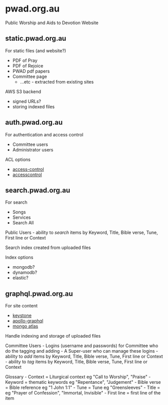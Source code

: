 # pwad.org.au

Public Worship and Aids to Devotion Website

## static.pwad.org.au

For static files (and website?)
  - PDF of Pray
  - PDF of Rejoice
  - PWAD pdf papers
  -	Committee page
	- ...etc - extracted from existing sites
  
AWS S3 backend
  - signed URLs?
  - storing indexed files

## auth.pwad.org.au

For authentication and access control
  - Committee users
  - Administrator users

ACL options
  - [access-control](https://github.com/bluebirds-blue-jay/access-control)
  - [accesscontrol](https://github.com/onury/accesscontrol)

## search.pwad.org.au

For search
  - Songs
  - Services
  - Search All

Public Users
	- ability to *search* items by Keyword, Title, Bible verse, Tune, First line or Context
  
Search index created from uploaded files

Index options
  - mongodb?
  - dynamodb?
  - elastic?
  
## graphql.pwad.org.au

For site content
  - [keystone](http://keystonejs.com/)
  - [apollo-graphql](https://www.apollographql.com/)
  - [mongo atlas](https://www.mongodb.com/cloud/atlas)
  
Handle indexing and storage of uploaded files

Committee Users
	- Logins (username and passwords) for Committee who do the tagging and adding
	- A Super-user who can manage these logins
	- ability to *add* items by Keyword, Title, Bible verse, Tune, First line or Context
	- ability to *tag* items by Keyword, Title, Bible verse, Tune, First line or Context

Glossary
	- Context = Liturgical context eg "Call to Worship", "Praise" 
	- Keyword = thematic keywords eg "Repentance", "Judgement"
	- Bible verse = Bible reference eg "1 John 1:1" 
	- Tune = Tune eg "Greensleeves" 
	- Title = eg "Prayer of Confession", "Immortal, Invisible" 
	- First line = first line of the item
